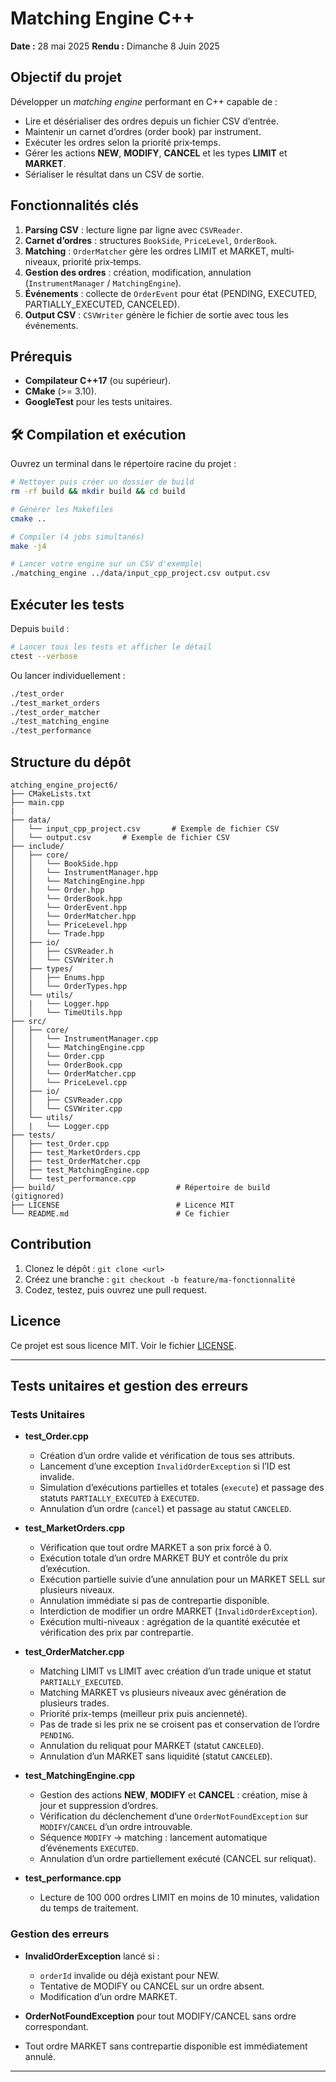 # Matching Engine C++

**Date :** 28 mai 2025
**Rendu :** Dimanche 8 Juin 2025

##  Objectif du projet

Développer un *matching engine* performant en C++ capable de :

* Lire et désérialiser des ordres depuis un fichier CSV d’entrée.
* Maintenir un carnet d’ordres (order book) par instrument.
* Exécuter les ordres selon la priorité prix‐temps.
* Gérer les actions **NEW**, **MODIFY**, **CANCEL** et les types **LIMIT** et **MARKET**.
* Sérialiser le résultat dans un CSV de sortie.

##  Fonctionnalités clés

1. **Parsing CSV** : lecture ligne par ligne avec `CSVReader`.
2. **Carnet d’ordres** : structures `BookSide`, `PriceLevel`, `OrderBook`.
3. **Matching** : `OrderMatcher` gère les ordres LIMIT et MARKET, multi‐niveaux, priorité prix‐temps.
4. **Gestion des ordres** : création, modification, annulation (`InstrumentManager` / `MatchingEngine`).
5. **Événements** : collecte de `OrderEvent` pour état (PENDING, EXECUTED, PARTIALLY\_EXECUTED, CANCELED).
6. **Output CSV** : `CSVWriter` génère le fichier de sortie avec tous les événements.

##  Prérequis

* **Compilateur C++17** (ou supérieur).
* **CMake** (>= 3.10).
* **GoogleTest** pour les tests unitaires.

## 🛠️ Compilation et exécution

Ouvrez un terminal dans le répertoire racine du projet :

```bash
# Nettoyer puis créer un dossier de build
rm -rf build && mkdir build && cd build

# Générer les Makefiles
cmake ..

# Compiler (4 jobs simultanés)
make -j4

# Lancer votre engine sur un CSV d'exemple\
./matching_engine ../data/input_cpp_project.csv output.csv
```

##  Exécuter les tests

Depuis `build` :

```bash
# Lancer tous les tests et afficher le détail
ctest --verbose
```

Ou lancer individuellement :

```bash
./test_order
./test_market_orders
./test_order_matcher
./test_matching_engine
./test_performance
```

##  Structure du dépôt

```
atching_engine_project6/
├── CMakeLists.txt
├── main.cpp
|
├── data/
│   └── input_cpp_project.csv       # Exemple de fichier CSV
│   └── output.csv       # Exemple de fichier CSV
├── include/
│   ├── core/
│   │   └── BookSide.hpp
│   │   └── InstrumentManager.hpp
│   │   └── MatchingEngine.hpp
│   │   └── Order.hpp
│   │   └── OrderBook.hpp
│   │   └── OrderEvent.hpp
│   │   └── OrderMatcher.hpp
│   │   └── PriceLevel.hpp
│   │   └── Trade.hpp
│   ├── io/
│   │   ├── CSVReader.h
│   │   └── CSVWriter.h
│   ├── types/
│   │   ├── Enums.hpp
│   │   └── OrderTypes.hpp
│   └── utils/
│   |   └── Logger.hpp
│   │   └── TimeUtils.hpp
├── src/
│   ├── core/
│   │   └── InstrumentManager.cpp
│   │   └── MatchingEngine.cpp
│   │   └── Order.cpp
│   │   └── OrderBook.cpp
│   │   └── OrderMatcher.cpp
│   │   └── PriceLevel.cpp
│   ├── io/
│   │   ├── CSVReader.cpp
│   │   └── CSVWriter.cpp
│   └── utils/
│   |   └── Logger.cpp
├── tests/
│   ├── test_Order.cpp
│   ├── test_MarketOrders.cpp
│   ├── test_OrderMatcher.cpp
│   ├── test_MatchingEngine.cpp
│   └── test_performance.cpp
├── build/                           # Répertoire de build (gitignored)
├── LICENSE                          # Licence MIT
└── README.md                        # Ce fichier
```

##  Contribution

1. Clonez le dépôt : `git clone <url>`
2. Créez une branche : `git checkout -b feature/ma-fonctionnalité`
3. Codez, testez, puis ouvrez une pull request.

##  Licence

Ce projet est sous licence MIT. Voir le fichier [LICENSE](LICENSE).

---



##  Tests unitaires et gestion des erreurs

### Tests Unitaires

- **test_Order.cpp**  
  - Création d’un ordre valide et vérification de tous ses attributs.  
  - Lancement d’une exception `InvalidOrderException` si l’ID est invalide.  
  - Simulation d’exécutions partielles et totales (`execute`) et passage des statuts `PARTIALLY_EXECUTED` à `EXECUTED`.  
  - Annulation d’un ordre (`cancel`) et passage au statut `CANCELED`.

- **test_MarketOrders.cpp**  
  - Vérification que tout ordre MARKET a son prix forcé à 0.  
  - Exécution totale d’un ordre MARKET BUY et contrôle du prix d’exécution.  
  - Exécution partielle suivie d’une annulation pour un MARKET SELL sur plusieurs niveaux.  
  - Annulation immédiate si pas de contrepartie disponible.  
  - Interdiction de modifier un ordre MARKET (`InvalidOrderException`).  
  - Exécution multi-niveaux : agrégation de la quantité exécutée et vérification des prix par contrepartie.

- **test_OrderMatcher.cpp**  
  - Matching LIMIT vs LIMIT avec création d’un trade unique et statut `PARTIALLY_EXECUTED`.  
  - Matching MARKET vs plusieurs niveaux avec génération de plusieurs trades.  
  - Priorité prix-temps (meilleur prix puis ancienneté).  
  - Pas de trade si les prix ne se croisent pas et conservation de l’ordre `PENDING`.  
  - Annulation du reliquat pour MARKET (statut `CANCELED`).  
  - Annulation d’un MARKET sans liquidité (statut `CANCELED`).

- **test_MatchingEngine.cpp**  
  - Gestion des actions **NEW**, **MODIFY** et **CANCEL** : création, mise à jour et suppression d’ordres.  
  - Vérification du déclenchement d’une `OrderNotFoundException` sur `MODIFY`/`CANCEL` d’un ordre introuvable.  
  - Séquence `MODIFY` → matching : lancement automatique d’événements `EXECUTED`.  
  - Annulation d’un ordre partiellement exécuté (CANCEL sur reliquat).

- **test_performance.cpp**  
  - Lecture de 100 000 ordres LIMIT en moins de 10 minutes, validation du temps de traitement.

### Gestion des erreurs

* **InvalidOrderException** lancé si :

  * `orderId` invalide ou déjà existant pour NEW.
  * Tentative de MODIFY ou CANCEL sur un ordre absent.
  * Modification d’un ordre MARKET.
* **OrderNotFoundException** pour tout MODIFY/CANCEL sans ordre correspondant.
* Tout ordre MARKET sans contrepartie disponible est immédiatement annulé.

---
